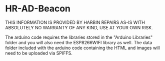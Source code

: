 # HR-AD-Beacon

THIS INFORMATION IS PROVIDED BY HARBIN REPAIRS AS-IS WITH ABSOLUTELY NO WARRANTY OF ANY KIND, USE AT YOUR OWN RISK.

The arduino code requires the libraries stored in the "Arduino Libraries" folder and you will also need the ESP8266WIFI library as well. The data folder included with the arduino code containing the HTML and images will need to be uploaded via SPIFFS.
